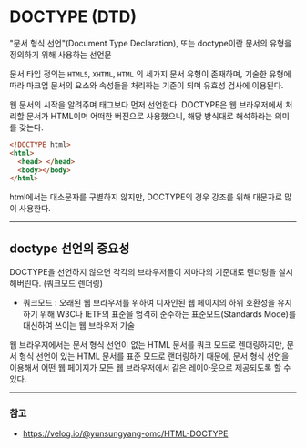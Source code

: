 # DOCTYPE (DTD)

"문서 형식 선언"(Document Type Declaration), 또는 doctype이란 문서의 유형을 정의하기 위해 사용하는 선언문

문서 타입 정의는 `HTML5`, `XHTML`, `HTML` 의 세가지 문서 유형이 존재하며, 기술한 유형에 따라 마크업 문서의 요소와 속성들을 처리하는 기준이 되며 유효성 검사에 이용된다.

웹 문서의 시작을 알려주며 태그보다 먼저 선언한다. DOCTYPE은 웹 브라우저에서 처리할 문서가 HTML이며 어떠한 버전으로 사용했으니, 해당 방식대로 해석하라는 의미를 갖는다.

```html
<!DOCTYPE html>
<html>
  <head> </head>
  <body></body>
</html>
```

html에서는 대소문자를 구별하지 않지만, DOCTYPE의 경우 강조를 위해 대문자로 많이 사용한다.

---

## doctype 선언의 중요성

DOCTYPE을 선언하지 않으면 각각의 브라우저들이 저마다의 기준대로 렌더링을 실시해버린다. (쿼크모드 렌더링)

- 쿼크모드 : 오래된 웹 브라우저를 위하여 디자인된 웹 페이지의 하위 호환성을 유지하기 위해 W3C나 IETF의 표준을 엄격히 준수하는 표준모드(Standards Mode)를 대신하여 쓰이는 웹 브라우저 기술

웹 브라우저에서는 문서 형식 선언이 없는 HTML 문서를 쿼크 모드로 렌더링하지만, 문서 형식 선언이 있는 HTML 문서를 표준 모드로 랜더링하기 때문에, 문서 형식 선언을 이용해서 어떤 웹 페이지가 모든 웹 브라우저에서 같은 레이아웃으로 제공되도록 할 수 있다.

---

### 참고

- https://velog.io/@yunsungyang-omc/HTML-DOCTYPE

